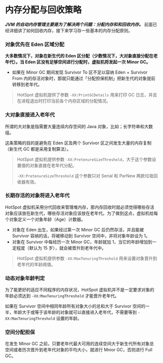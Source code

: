 # 内存分配与回收策略

***JVM 的自动内存管理主要是为了解决两个问题：分配内存和和回收内存。*** 前面已经详细讲了如何回收内存，接下来学习存一些基本的内存分配原则。


### 对象优先在 Eden 区域分配

**大多数情况下，对象在新生代的 Eden 区分配（少数情况下，大对象直接分配在老年代）。当 Eden 区没有足够空间进行分配时，虚拟机将发起一次 Minor GC。**

- 如果在 Minor GC 期间发现 Survivor To 区不足以容纳 Eden  + Survivor From 内的存活对象时，那就只能通过「分配担保机制」把新生代的对象提前转移到老年代。

> HotSpot 虚拟机提供了参数 `-XX:PrintGCDetails` 用来打印 GC 日志，并且在进程退出时打印当前各个内存区域的分配情况。


### 大对象直接进入老年代

所谓的大对象是指需要大量连续内存空间的 Java 对象，比如；长字符串和大数组。

这条策略的目的是避免在 Eden 区及两个 Survivor 区之间发生大量的内存复制（新生代 GC 都是采用复制算法）。

> HotSpot 虚拟机提供参数 `-XX:PretenureSizeThreshold`，大于这个参数设置值的对象直接在老年代分配。
>
> `-XX:PretenureSizeThreshold` 这个参数只对 Serial 和 ParNew 两款垃圾回收器有效。


### 长期存活的对象将进入老年代

HotSpot 虚拟机采用分代回收来管理堆内存，那内存回收时就必须觉得哪些存活对象应该放在新生代，哪些存活对象应该放在老年代。为了做到这点，虚拟机给每个对象定义一个对象年龄（Age）计数器。

- 对象在 Eden 出生，如果经过第一次 Minor GC 后仍然存活，并且能被 Survivor 容纳的话，将被移动到 Survivor 空间中，并将对象年龄设为 1。
- 对象在 Survivor 中每经历一次 Minor GC，年龄就加 1，当它的年龄增加到一定程度（默认为 15 岁），就会被晋升到老年代中。

> HotSpot 虚拟机提供参数 `-XX:MaxTenuringThreshold` 用来设置对象晋升到老年代的年龄阈值。


### 动态对象年龄判定

为了能更好的适应不同程序的内存状况，HotSpot 虚拟机并不是一定要求对象的年龄必须达到 `-XX:MaxTenuringThreshold` 才能晋升老年代。

如果在 Survivor 空间中相同年龄所有对象大小的总和大于 Survivor 空间的一半，年龄大于或等于该年龄的对象就可以直接进入老年代，不需要等到 `-XX:MaxTenuringThreshold` 设置的年龄。


### 空间分配担保

在发生 Minor GC 之前，只要老年代最大可用的连续空间大于新生代所有对象总空间或者历次晋升到老年代对象的平均大小，就进行 Mnior GC，否则进行 Full GC。